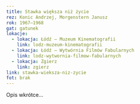 ```yaml
---
title: Stawka większa niż życie
rez: Konic Andrzej, Morgenstern Janusz
rok: 1967–1968
gat: gatunek
lokacje:
  - lokacja: Łódź – Muzeum Kinematografii
    link: lodz-muzeum-kinematografii
  - lokacja: Łódź – Wytwórnia Filmów Fabularnych
    link: lodz-wytwornia-filmow-fabularnych
  - lokacja: Zgierz
    link: zgierz
link: stawka-wieksza-niz-zycie
fot: brak
---
```

Opis wkrótce…